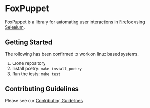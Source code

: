 # FoxPuppet

FoxPuppet is a library for automating user interactions in [Firefox](https://www.mozilla.org/en-US/firefox/products/) using [Selenium](http://seleniumhq.org/).

## Getting Started

The following has been confirmed to work on linux based systems.

1. Clone repository
2. Install poetry: `make install_poetry`
3. Run the tests: `make test`

## Contributing Guidelines

Please see our [Contributing Guidelines](CONTRIBUTING.md)
